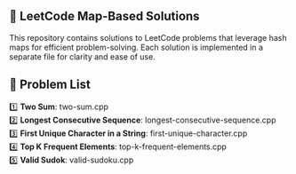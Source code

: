 <h2>🚀 LeetCode Map-Based Solutions</h2>
This repository contains solutions to LeetCode problems that leverage hash maps for efficient problem-solving. Each solution is implemented in a separate file for clarity and ease of use.<br>

<h2>📌 Problem List</h2>
1️⃣	<b>Two Sum</b>: two-sum.cpp<br>
2️⃣	<b>Longest Consecutive Sequence</b>:	longest-consecutive-sequence.cpp<br>
3️⃣	<b>First Unique Character in a String</b>:	first-unique-character.cpp<br>
4️⃣	<b>Top K Frequent Elements</b>:	top-k-frequent-elements.cpp<br>
5️⃣	<b>Valid Sudok</b>:	valid-sudoku.cpp<br>
